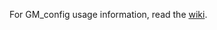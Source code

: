 For GM_config usage information, read the [wiki](https://github.com/sizzlemctwizzle/GM_config/wiki/).
